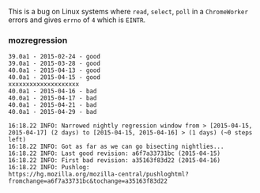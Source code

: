 This is a bug on Linux systems where `read`, `select`, `poll` in a `ChromeWorker` errors and gives `errno` of `4` which is `EINTR`.

### mozregression
```
39.0a1 - 2015-02-24 - good
39.0a1 - 2015-03-28 - good
40.0a1 - 2015-04-13 - good
40.0a1 - 2015-04-15 - good
xxxxxxxxxxxxxxxxxxxx
40.0a1 - 2015-04-16 - bad
40.0a1 - 2015-04-17 - bad
40.0a1 - 2015-04-21 - bad
40.0a1 - 2015-04-29 - bad

16:18.22 INFO: Narrowed nightly regression window from > [2015-04-15, 2015-04-17] (2 days) to [2015-04-15, 2015-04-16] > (1 days) (~0 steps left)
16:18.22 INFO: Got as far as we can go bisecting nightlies...
16:18.22 INFO: Last good revision: a6f7a33731bc (2015-04-15)
16:18.22 INFO: First bad revision: a35163f83d22 (2015-04-16)
16:18.22 INFO: Pushlog:
https://hg.mozilla.org/mozilla-central/pushloghtml?fromchange=a6f7a33731bc&tochange=a35163f83d22
```

